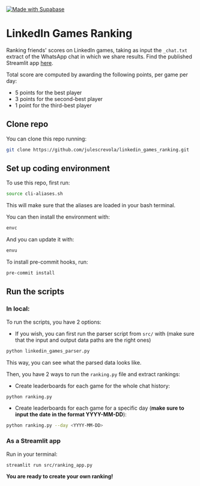 [![Made with Supabase](https://supabase.com/badge-made-with-supabase-dark.svg)](https://supabase.com)

# LinkedIn Games Ranking

Ranking friends' scores on LinkedIn games, taking as input the `_chat.txt` extract of the WhatsApp chat in which we share results.
Find the published Streamlit app [here](https://linkedin-games-ranking.streamlit.app/).

Total score are computed by awarding the following points, per game per day:
- 5 points for the best player
- 3 points for the second-best player
- 1 point for the third-best player

## Clone repo

You can clone this repo running:
```bash
git clone https://github.com/julescrevola/linkedin_games_ranking.git
```

## Set up coding environment

To use this repo, first run:
```bash
source cli-aliases.sh
```
This will make sure that the aliases are loaded in your bash terminal.

You can then install the environment with:
```bash
envc
```
And you can update it with:
```bash
envu
```

To install pre-commit hooks, run:
```bash
pre-commit install
```

## Run the scripts

### In local:

To run the scripts, you have 2 options:
- If you wish, you can first run the parser script from `src/` with (make sure that the input and output data paths are the right ones)
```bash
python linkedin_games_parser.py
```
This way, you can see what the parsed data looks like.

Then, you have 2 ways to run the `ranking.py` file and extract rankings:
- Create leaderboards for each game for the whole chat history:
```bash
python ranking.py
```
- Create leaderboards for each game for a specific day (**make sure to input the date in the format YYYY-MM-DD**):
```bash
python ranking.py --day <YYYY-MM-DD>
```
### As a Streamlit app

Run in your terminal:
```bash
streamlit run src/ranking_app.py
```

**You are ready to create your own ranking!**
